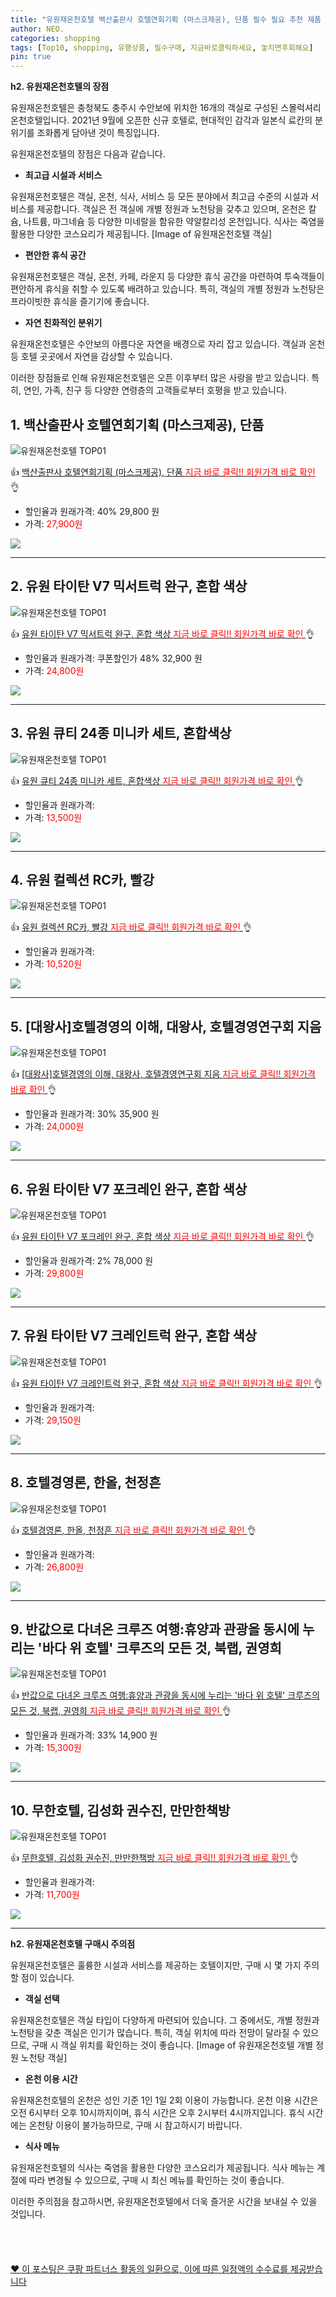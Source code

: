```yaml
---
title: "유원재온천호텔 백산출판사 호텔연회기획 (마스크제공), 단품 필수 필요 추천 제품 비교 최저 가격 비교 장점 구매 후기 구매평"
author: NEO.
categories: shopping
tags: [Top10, shopping, 유행상품, 필수구매, 지금바로클릭하세요, 놓치면후회해요]
pin: true
---
```

**h2. 유원재온천호텔의 장점**

유원재온천호텔은 충청북도 충주시 수안보에 위치한 16개의 객실로 구성된 스몰럭셔리 온천호텔입니다. 2021년 9월에 오픈한 신규 호텔로, 현대적인 감각과 일본식 료칸의 분위기를 조화롭게 담아낸 것이 특징입니다.

유원재온천호텔의 장점은 다음과 같습니다.

* **최고급 시설과 서비스**

유원재온천호텔은 객실, 온천, 식사, 서비스 등 모든 분야에서 최고급 수준의 시설과 서비스를 제공합니다. 객실은 전 객실에 개별 정원과 노천탕을 갖추고 있으며, 온천은 칼슘, 나트륨, 마그네슘 등 다양한 미네랄을 함유한 약알칼리성 온천입니다. 식사는 죽염을 활용한 다양한 코스요리가 제공됩니다.
[Image of 유원재온천호텔 객실]

* **편안한 휴식 공간**

유원재온천호텔은 객실, 온천, 카페, 라운지 등 다양한 휴식 공간을 마련하여 투숙객들이 편안하게 휴식을 취할 수 있도록 배려하고 있습니다. 특히, 객실의 개별 정원과 노천탕은 프라이빗한 휴식을 즐기기에 좋습니다.

* **자연 친화적인 분위기**

유원재온천호텔은 수안보의 아름다운 자연을 배경으로 자리 잡고 있습니다. 객실과 온천 등 호텔 곳곳에서 자연을 감상할 수 있습니다.

이러한 장점들로 인해 유원재온천호텔은 오픈 이후부터 많은 사랑을 받고 있습니다. 특히, 연인, 가족, 친구 등 다양한 연령층의 고객들로부터 호평을 받고 있습니다.

   

## 1. 백산출판사 호텔연회기획 (마스크제공), 단품

![유원재온천호텔 TOP01](https://thumbnail8.coupangcdn.com/thumbnails/remote/490x490ex/image/vendor_inventory/19e4/5675004522dd4aa6619aee6e570b52a154610122d6a62cd5f2dc77413b6e.jpg)


👍 [백산출판사 호텔연회기획 (마스크제공), 단품 <font color=red> 지금 바로 클릭!! 회원가격 바로 확인 </font> ](https://link.coupang.com/re/AFFSDP?lptag=AF3617701&subid=GithubCoopas&pageKey=6089561046&traceid=V0-153&itemId=11343142964&vendorItemId=78619603486) 👌 


- 할인율과 원래가격: 40%  29,800   원
- 가격: <span style='color:red'>27,900원</span>

[![](/discount_price.png)](https://link.coupang.com/re/AFFSDP?lptag=AF3617701&subid=GithubCoopas&pageKey=6089561046&traceid=V0-153&itemId=11343142964&vendorItemId=78619603486)

---


   

## 2. 유원 타이탄 V7 믹서트럭 완구, 혼합 색상

![유원재온천호텔 TOP01](https://thumbnail8.coupangcdn.com/thumbnails/remote/490x490ex/image/retail/images/1131533827170043-5c0c25bc-2efa-4761-88e8-f89fcd2445da.jpg)


👍 [유원 타이탄 V7 믹서트럭 완구, 혼합 색상 <font color=red> 지금 바로 클릭!! 회원가격 바로 확인 </font> ](https://link.coupang.com/re/AFFSDP?lptag=AF3617701&subid=GithubCoopas&pageKey=170027806&traceid=V0-153&itemId=486489960&vendorItemId=4226791240) 👌 


- 할인율과 원래가격: 쿠폰할인가 48%  32,900   원
- 가격: <span style='color:red'>24,800원</span>

[![](/discount_price.png)](https://link.coupang.com/re/AFFSDP?lptag=AF3617701&subid=GithubCoopas&pageKey=170027806&traceid=V0-153&itemId=486489960&vendorItemId=4226791240)

---


   

## 3. 유원 큐티 24종 미니카 세트, 혼합색상

![유원재온천호텔 TOP01](https://thumbnail8.coupangcdn.com/thumbnails/remote/490x490ex/image/retail/images/1928857362253615-0c0db696-0ca1-4aff-a0cf-c7af3523d167.jpg)


👍 [유원 큐티 24종 미니카 세트, 혼합색상 <font color=red> 지금 바로 클릭!! 회원가격 바로 확인 </font> ](https://link.coupang.com/re/AFFSDP?lptag=AF3617701&subid=GithubCoopas&pageKey=4327949899&traceid=V0-153&itemId=5047124650&vendorItemId=72392825999) 👌 


- 할인율과 원래가격: 
- 가격: <span style='color:red'>13,500원</span>

[![](/discount_price.png)](https://link.coupang.com/re/AFFSDP?lptag=AF3617701&subid=GithubCoopas&pageKey=4327949899&traceid=V0-153&itemId=5047124650&vendorItemId=72392825999)

---


   

## 4. 유원 컬렉션 RC카, 빨강

![유원재온천호텔 TOP01](https://thumbnail10.coupangcdn.com/thumbnails/remote/490x490ex/image/retail/images/2017/12/19/18/5/177ad1a9-3087-46d9-a7ae-d6093bb2204c.jpg)


👍 [유원 컬렉션 RC카, 빨강 <font color=red> 지금 바로 클릭!! 회원가격 바로 확인 </font> ](https://link.coupang.com/re/AFFSDP?lptag=AF3617701&subid=GithubCoopas&pageKey=55198351&traceid=V0-153&itemId=192324960&vendorItemId=3455382056) 👌 


- 할인율과 원래가격: 
- 가격: <span style='color:red'>10,520원</span>

[![](/discount_price.png)](https://link.coupang.com/re/AFFSDP?lptag=AF3617701&subid=GithubCoopas&pageKey=55198351&traceid=V0-153&itemId=192324960&vendorItemId=3455382056)

---


   

## 5. [대왕사]호텔경영의 이해, 대왕사, 호텔경영연구회 지음

![유원재온천호텔 TOP01](https://thumbnail10.coupangcdn.com/thumbnails/remote/490x490ex/image/vendor_inventory/7701/bb330c70cabeecc23a4f6b1ae0c9bc85171425cf5439b5ea388a8ca78cfc.png)


👍 [[대왕사]호텔경영의 이해, 대왕사, 호텔경영연구회 지음 <font color=red> 지금 바로 클릭!! 회원가격 바로 확인 </font> ](https://link.coupang.com/re/AFFSDP?lptag=AF3617701&subid=GithubCoopas&pageKey=20370717&traceid=V0-153&itemId=80539620&vendorItemId=3289590338) 👌 


- 할인율과 원래가격: 30%  35,900   원
- 가격: <span style='color:red'>24,000원</span>

[![](/discount_price.png)](https://link.coupang.com/re/AFFSDP?lptag=AF3617701&subid=GithubCoopas&pageKey=20370717&traceid=V0-153&itemId=80539620&vendorItemId=3289590338)

---


   

## 6. 유원 타이탄 V7 포크레인 완구, 혼합 색상

![유원재온천호텔 TOP01](https://thumbnail7.coupangcdn.com/thumbnails/remote/490x490ex/image/retail/images/4262962830106325-afd2e90e-b618-4536-a09d-eec70991f953.jpg)


👍 [유원 타이탄 V7 포크레인 완구, 혼합 색상 <font color=red> 지금 바로 클릭!! 회원가격 바로 확인 </font> ](https://link.coupang.com/re/AFFSDP?lptag=AF3617701&subid=GithubCoopas&pageKey=1255022693&traceid=V0-153&itemId=2255236863&vendorItemId=70252573062) 👌 


- 할인율과 원래가격: 2%  78,000   원
- 가격: <span style='color:red'>29,800원</span>

[![](/discount_price.png)](https://link.coupang.com/re/AFFSDP?lptag=AF3617701&subid=GithubCoopas&pageKey=1255022693&traceid=V0-153&itemId=2255236863&vendorItemId=70252573062)

---


   

## 7. 유원 타이탄 V7 크레인트럭 완구, 혼합 색상

![유원재온천호텔 TOP01](https://thumbnail7.coupangcdn.com/thumbnails/remote/490x490ex/image/retail/images/82591524678894-83c70296-385a-4a2d-a98b-fc2f42e722bf.jpg)


👍 [유원 타이탄 V7 크레인트럭 완구, 혼합 색상 <font color=red> 지금 바로 클릭!! 회원가격 바로 확인 </font> ](https://link.coupang.com/re/AFFSDP?lptag=AF3617701&subid=GithubCoopas&pageKey=170027828&traceid=V0-153&itemId=486489998&vendorItemId=4226791496) 👌 


- 할인율과 원래가격: 
- 가격: <span style='color:red'>29,150원</span>

[![](/discount_price.png)](https://link.coupang.com/re/AFFSDP?lptag=AF3617701&subid=GithubCoopas&pageKey=170027828&traceid=V0-153&itemId=486489998&vendorItemId=4226791496)

---


   

## 8. 호텔경영론, 한올, 천정흔

![유원재온천호텔 TOP01](https://thumbnail6.coupangcdn.com/thumbnails/remote/490x490ex/image/vendor_inventory/fba8/e8904690355577b8fbb7518502d565edf578e67e49b47e0cc6dad9c7c038.jpg)


👍 [호텔경영론, 한올, 천정흔 <font color=red> 지금 바로 클릭!! 회원가격 바로 확인 </font> ](https://link.coupang.com/re/AFFSDP?lptag=AF3617701&subid=GithubCoopas&pageKey=165404060&traceid=V0-153&itemId=474383166&vendorItemId=4199434118) 👌 


- 할인율과 원래가격: 
- 가격: <span style='color:red'>26,800원</span>

[![](/discount_price.png)](https://link.coupang.com/re/AFFSDP?lptag=AF3617701&subid=GithubCoopas&pageKey=165404060&traceid=V0-153&itemId=474383166&vendorItemId=4199434118)

---


   

## 9. 반값으로 다녀온 크루즈 여행:휴양과 관광을 동시에 누리는 '바다 위 호텔' 크루즈의 모든 것, 북랩, 권영희

![유원재온천호텔 TOP01](https://thumbnail9.coupangcdn.com/thumbnails/remote/490x490ex/image/vendor_inventory/4e1b/5c4c297f236b14c355fc83dc387e2caccb21d8990d1c27ef09a447895f7e.jpg)


👍 [반값으로 다녀온 크루즈 여행:휴양과 관광을 동시에 누리는 '바다 위 호텔' 크루즈의 모든 것, 북랩, 권영희 <font color=red> 지금 바로 클릭!! 회원가격 바로 확인 </font> ](https://link.coupang.com/re/AFFSDP?lptag=AF3617701&subid=GithubCoopas&pageKey=46842578&traceid=V0-153&itemId=165962159&vendorItemId=3392976801) 👌 


- 할인율과 원래가격: 33%  14,900   원
- 가격: <span style='color:red'>15,300원</span>

[![](/discount_price.png)](https://link.coupang.com/re/AFFSDP?lptag=AF3617701&subid=GithubCoopas&pageKey=46842578&traceid=V0-153&itemId=165962159&vendorItemId=3392976801)

---


   

## 10. 무한호텔, 김성화 권수진, 만만한책방

![유원재온천호텔 TOP01](https://thumbnail9.coupangcdn.com/thumbnails/remote/490x490ex/image/retail/images/2022/12/28/18/3/95a31dd6-dec9-44b9-bb70-34446f2fd4c1.jpg)


👍 [무한호텔, 김성화 권수진, 만만한책방 <font color=red> 지금 바로 클릭!! 회원가격 바로 확인 </font> ](https://link.coupang.com/re/AFFSDP?lptag=AF3617701&subid=GithubCoopas&pageKey=7028634666&traceid=V0-153&itemId=17337843789&vendorItemId=84508411663) 👌 


- 할인율과 원래가격: 
- 가격: <span style='color:red'>11,700원</span>

[![](/discount_price.png)](https://link.coupang.com/re/AFFSDP?lptag=AF3617701&subid=GithubCoopas&pageKey=7028634666&traceid=V0-153&itemId=17337843789&vendorItemId=84508411663)

---
**h2. 유원재온천호텔 구매시 주의점**

유원재온천호텔은 훌륭한 시설과 서비스를 제공하는 호텔이지만, 구매 시 몇 가지 주의할 점이 있습니다.

* **객실 선택**

유원재온천호텔은 객실 타입이 다양하게 마련되어 있습니다. 그 중에서도, 개별 정원과 노천탕을 갖춘 객실은 인기가 많습니다. 특히, 객실 위치에 따라 전망이 달라질 수 있으므로, 구매 시 객실 위치를 확인하는 것이 좋습니다.
[Image of 유원재온천호텔 개별 정원 노천탕 객실]

* **온천 이용 시간**

유원재온천호텔의 온천은 성인 기준 1인 1일 2회 이용이 가능합니다. 온천 이용 시간은 오전 6시부터 오후 10시까지이며, 휴식 시간은 오후 2시부터 4시까지입니다. 휴식 시간에는 온천탕 이용이 불가능하므로, 구매 시 참고하시기 바랍니다.

* **식사 메뉴**

유원재온천호텔의 식사는 죽염을 활용한 다양한 코스요리가 제공됩니다. 식사 메뉴는 계절에 따라 변경될 수 있으므로, 구매 시 최신 메뉴를 확인하는 것이 좋습니다.

이러한 주의점을 참고하시면, 유원재온천호텔에서 더욱 즐거운 시간을 보내실 수 있을 것입니다.<br><br><br><br><br> [ ❤  이 포스팅은 쿠팡 파트너스 활동의 일환으로, 이에 따른 일정액의 수수료를 제공받습니다](https://link.coupang.com/a/bcEFyh)
